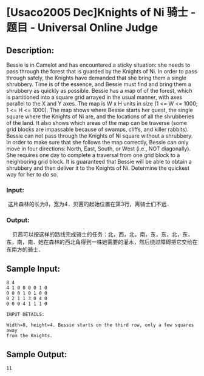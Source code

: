 # [Usaco2005 Dec]Knights of Ni 骑士 - 题目 - Universal Online Judge

## Description: 

Bessie is in Camelot and has encountered a sticky situation: she needs to pass through the forest that is guarded by the Knights of Ni. In order to pass through safely, the Knights have demanded that she bring them a single shrubbery. Time is of the essence, and Bessie must find and bring them a shrubbery as quickly as possible. Bessie has a map of of the forest, which is partitioned into a square grid arrayed in the usual manner, with axes parallel to the X and Y axes. The map is W x H units in size (1 <= W <= 1000; 1 <= H <= 1000). The map shows where Bessie starts her quest, the single square where the Knights of Ni are, and the locations of all the shrubberies of the land. It also shows which areas of the map can be traverse (some grid blocks are impassable because of swamps, cliffs, and killer rabbits). Bessie can not pass through the Knights of Ni square without a shrubbery. In order to make sure that she follows the map correctly, Bessie can only move in four directions: North, East, South, or West (i.e., NOT diagonally). She requires one day to complete a traversal from one grid block to a neighboring grid block. It is guaranteed that Bessie will be able to obtain a shrubbery and then deliver it to the Knights of Ni. Determine the quickest way for her to do so. 

### Input: 

 这片森林的长为8，宽为4．贝茜的起始位置在第3行，离骑士们不远．

### Output: 

    贝茜可以按这样的路线完成骑士的任务：北，西，北，南，东，东，北，东，东，南，南．她在森林的西北角得到一株她需要的灌木，然后绕过障碍把它交给在东南方的骑士．




## Sample Input: 
```
8 4
4 1 0 0 0 0 1 0
0 0 0 1 0 1 0 0
0 2 1 1 3 0 4 0
0 0 0 4 1 1 1 0

INPUT DETAILS:

Width=8, height=4. Bessie starts on the third row, only a few squares away
from the Knights.

```

## Sample Output: 
```
11


```
